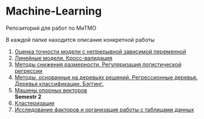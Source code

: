 # Machine-Learning
Репозиторий для работ по МиТМО

В каждой папке находится описание конкретной работы

1. [Оценка точности модели с непрерывной зависимой переменной](https://github.com/kulikrch/Machine-Learning/tree/main/Lab1)
2. [Линейные модели. Кросс-валидация](https://github.com/kulikrch/Machine-Learning/tree/main/IW2)
3. [Методы снижения размерности. Регуляризация логистической регрессии](https://github.com/kulikrch/Machine-Learning/tree/main/IW3)
4. [Методы, основанные на деревьях решений. Регрессионные деревья. Деревья классификации. Бэггинг.](https://github.com/kulikrch/Machine-Learning/tree/main/IW4)  
5. [Машины опорных векторов](https://github.com/kulikrch/Machine-Learning/tree/main/IW5)  
**Semestr 2**  
6. [Кластеризация](https://github.com/kulikrch/Machine-Learning/tree/main/semestr2/IW1)
7. [Исследование факторов и организация работы с таблицами данных](https://github.com/kulikrch/Machine-Learning/tree/main/semestr2/IW2)
